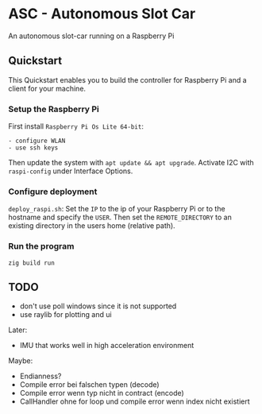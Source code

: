 # ASC - Autonomous Slot Car

An autonomous slot-car running on a Raspberry Pi

## Quickstart

This Quickstart enables you to build the controller for Raspberry Pi and a client for your machine.

### Setup the Raspberry Pi

First install `Raspberry Pi Os Lite 64-bit`: 

    - configure WLAN
    - use ssh keys

Then update the system with `apt update && apt upgrade`.
Activate I2C with `raspi-config` under Interface Options.

### Configure deployment

`deploy_raspi.sh`: Set the `IP` to the ip of your Raspberry Pi or to the hostname and specify the `USER`.
Then set the `REMOTE_DIRECTORY` to an existing directory in the users home (relative path).

### Run the program

`zig build run`

## TODO

- don't use poll windows since it is not supported
- use raylib for plotting and ui

Later:
- IMU that works well in high acceleration environment

Maybe:
- Endianness?
- Compile error bei falschen typen (decode)
- Compile error wenn typ nicht in contract (encode)
- CallHandler ohne for loop und compile error wenn index nicht existiert
